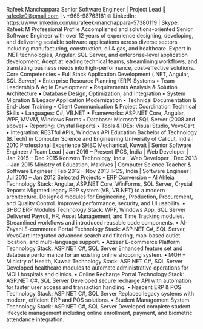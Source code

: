 Rafeek Manchappara
Senior Software Engineer | Project Lead
📧 rafeekr0@gmail.com | 📞 +965-98763181
🌐 LinkedIn: https://www.linkedin.com/in/rafeek-manchappara-57380119 | Skype: Rafeek M
Professional Profile
Accomplished and solutions-oriented Senior Software Engineer with over 12 years of experience designing, developing, and delivering scalable software applications across diverse sectors including manufacturing, construction, oil & gas, and healthcare. Expert in .NET technologies, Angular, SQL Server, and enterprise-level application development. Adept at leading technical teams, streamlining workflows, and translating business needs into high-performance, cost-effective solutions.
Core Competencies
• Full Stack Application Development (.NET, Angular, SQL Server)
• Enterprise Resource Planning (ERP) Systems
• Team Leadership & Agile Development
• Requirements Analysis & Solution Architecture
• Database Design, Optimization, and Integration
• System Migration & Legacy Application Modernization
• Technical Documentation & End-User Training
• Client Communication & Project Coordination
Technical Skills
• Languages: C#, VB.NET
• Frameworks: ASP.NET Core, Angular, WPF, MVVM, Windows Forms
• Database: Microsoft SQL Server (2008 and above)
• Reporting: Crystal Reports
• Tools & IDEs: Visual Studio, VevoCart
• Integration: RESTful APIs, Windows API
Education
Bachelor of Technology (B.Tech) in Computer Science and Engineering
University of Calicut, India | 2010
Professional Experience
SHBC Mechanical, Kuwait | Senior Software Engineer / Team Lead | Jan 2016 – Present
IPCS, India | Web Developer | Jan 2015 – Dec 2015
Konzern Technology, India | Web Developer | Dec 2013 – Jan 2015
Ministry of Education, Maldives | Computer Science Teacher & Software Engineer | Feb 2012 – Nov 2013
IPCS, India | Software Engineer | Jul 2010 – Jan 2012
Selected Projects
•	ERP Conversion – Al Ahleia
Technology Stack: Angular, ASP.NET Core, WinForms, SQL Server, Crystal Reports
Migrated legacy ERP system (VB, VB.NET) to a modern architecture.
Designed modules for Engineering, Production, Procurement, and Quality Control.
Improved performance, security, and UI usability.
•	SHBC ERP Modules
Technology Stack: WPF, Windows App, SQL Server
Delivered Payroll, HR, Asset Management, and Time Tracking modules.
Streamlined workflows and introduced reusable code components.
•	Al-Zayani E-commerce Portal
Technology Stack: ASP.NET C#, SQL Server, VevoCart
Integrated advanced search and filtering, map-based outlet location, and multi-language support.
•	Azzear E-commerce Platform
Technology Stack: ASP.NET C#, SQL Server
Enhanced feature set and database performance for an existing online shopping system.
•	MOH – Ministry of Health, Kuwait
Technology Stack: ASP.NET C#, SQL Server
Developed healthcare modules to automate administrative operations for MOH hospitals and clinics.
•	Online Recharge Portal
Technology Stack: ASP.NET C#, SQL Server
Developed secure recharge API with automation for faster user access and transaction handling.
•	Nascent ERP & POS
Technology Stack: ASP.NET C#, SQL Server
Replaced legacy systems with modern, efficient ERP and POS solutions.
•	Student Management System
Technology Stack: ASP.NET C#, SQL Server
Developed complete student lifecycle management including online enrollment, payment, and biometric attendance integration.
